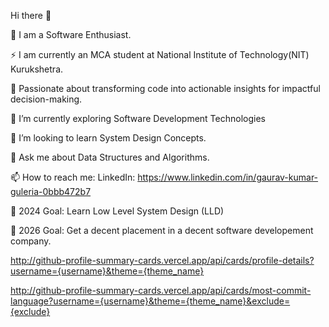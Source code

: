 Hi there 👋

🔭 I am a Software Enthusiast.

⚡ I am currently an MCA student at National Institute of Technology(NIT) Kurukshetra.

🌸 Passionate about transforming code into actionable insights for impactful decision-making.

🌱 I’m currently exploring Software Development Technologies

👯 I’m looking to learn System Design Concepts.

💬 Ask me about Data Structures and Algorithms.

📫 How to reach me: LinkedIn: https://www.linkedin.com/in/gaurav-kumar-guleria-0bbb472b7

🥅 2024 Goal: Learn Low Level System Design (LLD)

🥅 2026 Goal: Get a decent placement in a decent software developement company.

http://github-profile-summary-cards.vercel.app/api/cards/profile-details?username={username}&theme={theme_name}



http://github-profile-summary-cards.vercel.app/api/cards/most-commit-language?username={username}&theme={theme_name}&exclude={exclude}

